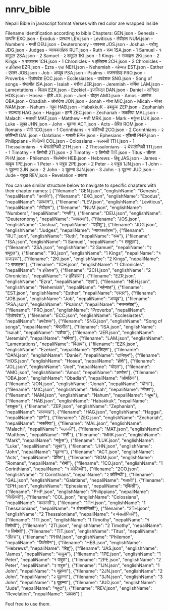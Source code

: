 # nnrv_bible
Nepali Bible in javascript format
Verses with red color are wrapped inside <Red></Red>


Filename Identification according to bible Chapters:
  GEN.json - Genesis - उत्‍पत्ति
  EXO.json - Exodus - प्रस्‍थान
  LEV.json - Leviticus - लेवीहरू
  NUM.json - Numbers - गन्ती
  DEU.json - Deuteronomy - व्यवस्था
  JOS.json - Joshua - यहोशू
  JDG.json - Judges - न्यायकर्ताहरू
  RUT.json - Ruth - रूथ
  1SA.json - 1 Samuel - १ शमूएल
  2SA.json - 2 Samuel - २ शमूएल
  1KI.json - 1 Kings - १ राजाहरू
  2Ki.json - 2 Kings - २ राजाहरू
  1CH.json - 1 Chronicles - १ इतिहास
  2CH.json - 2 Chronicles - २ इतिहास
  EZR.json - Ezra - एज्रा
  NEH.json - Nehemiah - नहेम्‍याह
  EST.json - Esther - एस्‍तर
  JOB.json - Job - अय्‍यूब
  PSA.json - Psalms - भजनसंग्रह
  PRO.json - Proverbs - हितोपदेश
  ECC.json - Ecclesiastes - उपदेशक
  SNG.json - Song of songs - श्रेष्‍ठगीत
  ISA.json - Isaiah - यशैया
  JER.json - Jeremiah - यर्मिया
  LAM.json - Lamentations - विलाप
  EZK.json - Ezekiel - इजकिएल
  DAN.json - Daniel - दानिएल
  HOS.json - Hosea - होशे
  JOL.json - Joel - योएल
  AMO.json - Amos - आमोस
  OBA.json - Obadiah - ओबदिया
  JON.json - Jonah - योना
  MIC.json - Micah - मीका
  NAM.json - Nahum - नहूम
  HAB.json - HabakkuK - हबकूक
  ZEP.json - Zephaniah - सपन्‍याह
  HAG.json - Haggai - हाग्‍गै
  ZEC.json - Zechariah - जकरिया
  MAL.json - Malachi - मलाकी
  MAT.json - Matthew - मत्ती
  MRK.json - Mark - मर्कूस
  LUK.json - Luke - लूका
  JHN.json - John - यूहन्‍ना
  ACT.json - Acts - प्रेरित
  ROM.json - Romans - रोमी
  1CO.json - 1 Corinthians - १ कोरिन्थी
  2CO.json - 2 Corinthians - २ कोरिन्थी
  GAL.json - Galatians - गलाती
  EPH.json - Ephesians - एफिसी
  PHP.json - Philippians - फिलिप्पी
  COL.json - Colossians - कलस्सी
  1TH.json - 1 Thessalonians - १ थेसलोनिकी
  2TH.json - 2 Thessalonians - २ थेसलोनिकी
  1TI.json - 1 Timothy - १ तिमोथी
  2TI.json - 2 Timothy - २ तिमोथी
  TIT.json - Titus - तीतस
  PHM.json - Philemon - फिलेमोन
  HEB.json - Hebrews - हिब्रू
  JAS.json - James - याकूब
  1PE.json - 1 Peter - १ पत्रुस
  2PE.json - 2 Peter - २ पत्रुस
  1JN.json - 1 John - १ यूहन्‍ना
  2JN.json - 2 John - २ यूहन्‍ना
  3JN.json - 3 John - ३ यूहन्‍ना
  JUD.json - Jude -‍ यहूदा
  REV.json - Revelation - प्रकाश

You can use similar structure below to navigate to specific chapters with their chapter names:
[
    {"filename": "GEN.json", "englishName": "Genesis", "nepaliName": "उत्‍पत्ति"},
    {"filename": "EXO.json", "englishName": "Exodus", "nepaliName": "प्रस्‍थान"},
    {"filename": "LEV.json", "englishName": "Leviticus", "nepaliName": "लेवीहरू"},
    {"filename": "NUM.json", "englishName": "Numbers", "nepaliName": "गन्ती"},
    {"filename": "DEU.json", "englishName": "Deuteronomy", "nepaliName": "व्यवस्था"},
    {"filename": "JOS.json", "englishName": "Joshua", "nepaliName": "यहोशू"},
    {"filename": "JDG.json", "englishName": "Judges", "nepaliName": "न्यायकर्ताहरू"},
    {"filename": "RUT.json", "englishName": "Ruth", "nepaliName": "रूथ"},
    {"filename": "1SA.json", "englishName": "1 Samuel", "nepaliName": "१ शमूएल"},
    {"filename": "2SA.json", "englishName": "2 Samuel", "nepaliName": "२ शमूएल"},
    {"filename": "1KI.json", "englishName": "1 Kings", "nepaliName": "१ राजाहरू"},
    {"filename": "2KI.json", "englishName": "2 Kings", "nepaliName": "२ राजाहरू"},
    {"filename": "1CH.json", "englishName": "1 Chronicles", "nepaliName": "१ इतिहास"},
    {"filename": "2CH.json", "englishName": "2 Chronicles", "nepaliName": "२ इतिहास"},
    {"filename": "EZR.json", "englishName": "Ezra", "nepaliName": "एज्रा"},
    {"filename": "NEH.json", "englishName": "Nehemiah", "nepaliName": "नहेम्‍याह"},
    {"filename": "EST.json", "englishName": "Esther", "nepaliName": "एस्‍तर"},
    {"filename": "JOB.json", "englishName": "Job", "nepaliName": "अय्‍यूब"},
    {"filename": "PSA.json", "englishName": "Psalms", "nepaliName": "भजनसंग्रह"},
    {"filename": "PRO.json", "englishName": "Proverbs", "nepaliName": "हितोपदेश"},
    {"filename": "ECC.json", "englishName": "Ecclesiastes", "nepaliName": "उपदेशक"},
    {"filename": "SNG.json", "englishName": "Song of songs", "nepaliName": "श्रेष्‍ठगीत"},
    {"filename": "ISA.json", "englishName": "Isaiah", "nepaliName": "यशैया"},
    {"filename": "JER.json", "englishName": "Jeremiah", "nepaliName": "यर्मिया"},
    {"filename": "LAM.json", "englishName": "Lamentations", "nepaliName": "विलाप"},
    {"filename": "EZK.json", "englishName": "Ezekiel", "nepaliName": "इजकिएल"},
    {"filename": "DAN.json", "englishName": "Daniel", "nepaliName": "दानिएल"},
    {"filename": "HOS.json", "englishName": "Hosea", "nepaliName": "होशे"},
    {"filename": "JOL.json", "englishName": "Joel", "nepaliName": "योएल"},
    {"filename": "AMO.json", "englishName": "Amos", "nepaliName": "आमोस"},
    {"filename": "OBA.json", "englishName": "Obadiah", "nepaliName": "ओबदिया"},
    {"filename": "JON.json", "englishName": "Jonah", "nepaliName": "योना"},
    {"filename": "MIC.json", "englishName": "Micah", "nepaliName": "मीका"},
    {"filename": "NAM.json", "englishName": "Nahum", "nepaliName": "नहूम"},
    {"filename": "HAB.json", "englishName": "Habakkuk", "nepaliName": "हबकूक"},
    {"filename": "ZEP.json", "englishName": "Zephaniah", "nepaliName": "सपन्‍याह"},
    {"filename": "HAG.json", "englishName": "Haggai", "nepaliName": "हाग्‍गै"},
    {"filename": "ZEC.json", "englishName": "Zechariah", "nepaliName": "जकरिया"},
    {"filename": "MAL.json", "englishName": "Malachi", "nepaliName": "मलाकी"},
    {"filename": "MAT.json", "englishName": "Matthew", "nepaliName": "मत्ती"},
    {"filename": "MRK.json", "englishName": "Mark", "nepaliName": "मर्कूस"},
    {"filename": "LUK.json", "englishName": "Luke", "nepaliName": "लूका"},
    {"filename": "JHN.json", "englishName": "John", "nepaliName": "यूहन्‍ना"},
    {"filename": "ACT.json", "englishName": "Acts", "nepaliName": "प्रेरित"},
    {"filename": "ROM.json", "englishName": "Romans", "nepaliName": "रोमी"},
    {"filename": "1CO.json", "englishName": "1 Corinthians", "nepaliName": "१ कोरिन्थी"},
    {"filename": "2CO.json", "englishName": "2 Corinthians", "nepaliName": "२ कोरिन्थी"},
    {"filename": "GAL.json", "englishName": "Galatians", "nepaliName": "गलाती"},
    {"filename": "EPH.json", "englishName": "Ephesians", "nepaliName": "एफिसी"},
    {"filename": "PHP.json", "englishName": "Philippians", "nepaliName": "फिलिप्पी"},
    {"filename": "COL.json", "englishName": "Colossians", "nepaliName": "कलस्सी"},
    {"filename": "1TH.json", "englishName": "1 Thessalonians", "nepaliName": "१ थेसलोनिकी"},
    {"filename": "2TH.json", "englishName": "2 Thessalonians", "nepaliName": "२ थेसलोनिकी"},
    {"filename": "1TI.json", "englishName": "1 Timothy", "nepaliName": "१ तिमोथी"},
    {"filename": "2TI.json", "englishName": "2 Timothy", "nepaliName": "२ तिमोथी"},
    {"filename": "TIT.json", "englishName": "Titus", "nepaliName": "तीतस"},
    {"filename": "PHM.json", "englishName": "Philemon", "nepaliName": "फिलेमोन"},
    {"filename": "HEB.json", "englishName": "Hebrews", "nepaliName": "हिब्रू"},
    {"filename": "JAS.json", "englishName": "James", "nepaliName": "याकूब"},
    {"filename": "1PE.json", "englishName": "1 Peter", "nepaliName": "१ पत्रुस"},
    {"filename": "2PE.json", "englishName": "2 Peter", "nepaliName": "२ पत्रुस"},
    {"filename": "1JN.json", "englishName": "1 John", "nepaliName": "१ यूहन्‍ना"},
    {"filename": "2JN.json", "englishName": "2 John", "nepaliName": "२ यूहन्‍ना"},
    {"filename": "3JN.json", "englishName": "3 John", "nepaliName": "३ यूहन्‍ना"},
    {"filename": "JUD.json", "englishName": "Jude", "nepaliName": "यहूदा"},
    {"filename": "REV.json", "englishName": "Revelation", "nepaliName": "प्रकाश"}
  ]


Feel free to use them.
